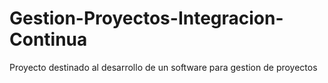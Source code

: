# Gestion-Proyectos-Integracion-Continua
 Proyecto destinado al desarrollo de un software para gestion de proyectos
